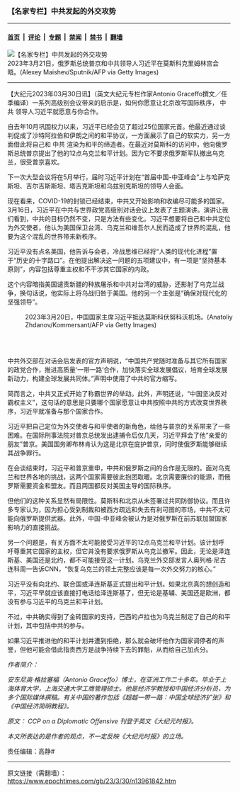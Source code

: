 ### 【名家专栏】中共发起的外交攻势

---

#### [首页](../../../..?n13961842) &nbsp;|&nbsp; [评论](../../../../../epoch-comment?n13961842) &nbsp;|&nbsp; [专题](../../../../../epoch-special?n13961842) &nbsp;|&nbsp; [禁闻](../../../../../epoch-news?n13961842) &nbsp;|&nbsp; [禁书](../../../../../books?n13961842) &nbsp;|&nbsp; [翻墙](https://github.com/gfw-breaker/nogfw/blob/master/README.md?n13961842)


<div><img alt="【名家专栏】中共发起的外交攻势" class="attachment-djy_600_400 size-djy_600_400 wp-post-image" src="https://i.epochtimes.com/assets/uploads/2023/03/id13961843-Xi-Jinping-Putin-GettyImages-1248967076-700x420-600x400.jpg"/>
<div class="caption">
 2023年3月21日，俄罗斯总统普京和中共领导人习近平在莫斯科克里姆林宫会晤。(Alexey Maishev/Sputnik/AFP via Getty Images)
</div></div><hr/><div class="post_content" id="artbody" itemprop="articleBody">
 <!-- article content begin -->
 <p>
  【大纪元2023年03月30日讯】（英文大纪元专栏作家Antonio Graceffo撰文／任季编译）一系列高级别会议带来的启示是，如何你愿意让北京改写国际秩序，
  <ok href="https://www.epochtimes.com/gb/tag/%E4%B8%AD%E5%85%B1.html">
   中共
  </ok>
  领导人习近平就愿意与你合作。
 </p>
 <p>
  自去年10月巩固权力以来，习近平已经会见了超过25位国家元首。他最近通过谈判促成了沙特阿拉伯和伊朗之间的和平协议，一方面展示了自己的软实力，另一方面借此将自己和
  <ok href="https://www.epochtimes.com/gb/tag/%E4%B8%AD%E5%85%B1.html">
   中共
  </ok>
  渲染为和平的缔造者。在最近对莫斯科的访问中，他向俄罗斯总统普京提出了他的12点乌克兰和平计划。因为它不要求俄罗斯军队撤出乌克兰，很受普京喜欢。
 </p>
 <p>
  下一次大型会议将在5月举行，届时习近平计划在“首届中国-中亚峰会”上与哈萨克斯坦、吉尔吉斯斯坦、塔吉克斯坦和乌兹别克斯坦的领导人会面。
 </p>
 <p>
  现在看来，COVID-19的封锁已经结束，中共又开始影响和收编尽可能多的国家。3月16日，习近平在中共与世界政党高级别对话会议上发表了主题演讲。演讲让我们看到，中共的目标仍然不变，只是方法有些变化。习近平想要将自己和中共定位为外交使者，他认为美国保卫台湾、乌克兰和维吾尔人民而造成了世界的混乱，他要为这个混乱的世界带来新秩序。
 </p>
 <p>
  习近平没有点名美国，他告诉与会者，冷战思维已经将“人类的现代化进程”置于“历史的十字路口”。在他提出解决这一问题的五项建议中，有一项是“坚持基本原则”，内容包括尊重主权和不干涉其它国家的内政。
 </p>
 <p>
  这个内容暗指美国谴责新疆的种族屠杀和中共对台湾的威胁，还影射了乌克兰战争，换句话说，他实际上将乌战归咎于美国。他的另一个主张是“确保对现代化的坚强领导”。
 </p>
 <figure aria-describedby="caption-attachment-13961845" class="wp-caption aligncenter" id="attachment_13961845" style="width: 600px">
  <ok href=" https://i.epochtimes.com/assets/uploads/2023/03/id13961845-GettyImages-1248854853-1200x795-600x398.jpg" rel="noreferrer noopener" target="_blank">
   <img alt="" class="size-large wp-image-13961845" src="https://i.epochtimes.com/assets/uploads/2023/03/id13961845-GettyImages-1248854853-1200x795-600x398.jpg"/>
  </ok>
  <br/><figcaption class="wp-caption-text" id="caption-attachment-13961845">
   2023年3月20日，中国国家主席习近平抵达莫斯科伏努科沃机场。(Anatoliy Zhdanov/Kommersant/AFP via Getty Images)
  </figcaption><br/>
 </figure><br/>
 <p>
  中共外交部在对话会后发表的官方声明说，“中国共产党随时准备与其它所有国家的政党合作，推进高质量‘一带一路’合作，加快落实全球发展倡议，培育全球发展新动力，构建全球发展共同体。”声明中使用了中共的官方缩写。
 </p>
 <p>
  简而言之，中共又正式开始了称霸世界的举动。此外，声明还说，“中国坚决反对霸权主义”，这句话的意思是只要哪个国家愿意让中共按照中共的方式改变世界秩序，习近平就准备与那个国家合作。
 </p>
 <p>
  习近平把自己定位为外交使者与和平使者的新角色，给他与普京的关系带来了一些困难。在国际刑事法院对普京总统发出逮捕令后仅几天，习近平拜会了他“亲爱的朋友”普京。美国国务卿布林肯认为这是北京在庇护普京，同时使俄罗斯能够继续其战争罪行。
 </p>
 <p>
  在会谈结束时，习近平和普京重申，中共和俄罗斯之间的合作是无限的。面对乌克兰和世界各地的挑战，这两个国家需要彼此抱团取暖。北京需要廉价的能源，而俄罗斯需要资金和盟友。而且两国都反对美国主导的国际秩序。
 </p>
 <p>
  但他们的这种关系显然有局限性。莫斯科和北京从未签署过共同防御协议。而且许多专家认为，因为担心受到制裁和被西方疏远和失去有利可图的市场，中共不太可能向俄罗斯提供武器。此外，中国-中亚峰会被认为是对俄罗斯在前苏联加盟国家影响力的直接挑战。
 </p>
 <p>
  另一个问题是，有关方面不太可能接受习近平的12点乌克兰和平计划。该计划呼吁尊重其它国家的主权，但它并没有要求俄罗斯从乌克兰撤军。因此，无论是泽连斯基、美国还是北约，都不可能接受这一计划。乌克兰外交部发言人奥列格‧尼古连科周一告诉CNN，“恢复乌克兰的领土完整应该是每一次外交努力的核心。”
 </p>
 <p>
  习近平没有向北约、联合国或泽连斯基正式提出和平计划。如果北京真的想创造和平，习近平早就应该直接打电话给泽连斯基了，但无论是基辅、美国还是欧洲，都没有参与习近平的乌克兰和平计划。
 </p>
 <p>
  不过，中共确实得到了金砖国家的支持，巴西的卢拉也为乌克兰制定了自己的和平计划，其中包括中共的参与。
 </p>
 <p>
  如果习近平推进他的和平计划并遭到拒绝，那么就会破坏他作为国家调停者的声誉，但他可能会借此指责西方是战争持续下去的罪魁，从而给自己加点分。
 </p>
 <p>
  <em>
   作者简介：
  </em>
 </p>
 <p>
  <em>
   安东尼奥‧格拉塞福（Antonio Graceffo）博士，在亚洲工作二十多年。毕业于上海体育大学，上海交通大学工商管理硕士。他是经济学教授和中国经济分析员，为多个国际媒体撰稿。有关中国的著作包括《超越一带一路：中国全球经济扩张》和《中国经济简明教程》。
  </em>
 </p>
 <p>
  <em>
   原文：
   <ok href="https://www.theepochtimes.com/ccp-on-a-diplomatic-offensive_5150125.html">
    CCP on a Diplomatic Offensive
   </ok>
   刊登于英文《大纪元时报》。
  </em>
 </p>
 <p>
  <em>
   本文所表达的是作者的观点，不一定反映《大纪元时报》的立场。
  </em>
 </p>
 <p>
  责任编辑：高静#
 </p>
 <!-- article content end -->
 <div id="below_article_ad">
 </div>
</div>


---

原文链接（需翻墙）：https://www.epochtimes.com/gb/23/3/30/n13961842.htm